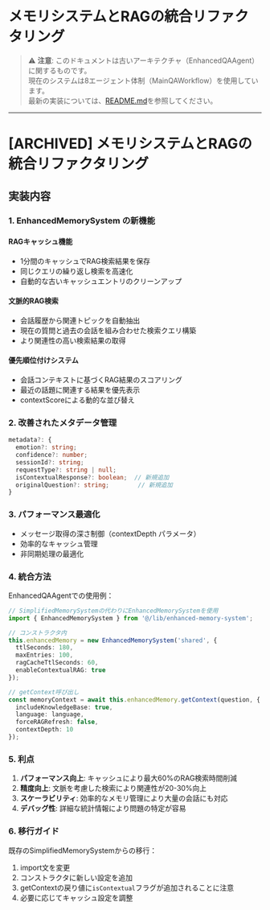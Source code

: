 # メモリシステムとRAGの統合リファクタリング

> ⚠️ **注意**: このドキュメントは古いアーキテクチャ（EnhancedQAAgent）に関するものです。  
> 現在のシステムは8エージェント体制（MainQAWorkflow）を使用しています。  
> 最新の実装については、[README.md](../README.md)を参照してください。

---

# [ARCHIVED] メモリシステムとRAGの統合リファクタリング

## 実装内容

### 1. EnhancedMemorySystem の新機能

#### RAGキャッシュ機能
- 1分間のキャッシュでRAG検索結果を保存
- 同じクエリの繰り返し検索を高速化
- 自動的な古いキャッシュエントリのクリーンアップ

#### 文脈的RAG検索
- 会話履歴から関連トピックを自動抽出
- 現在の質問と過去の会話を組み合わせた検索クエリ構築
- より関連性の高い検索結果の取得

#### 優先順位付けシステム
- 会話コンテキストに基づくRAG結果のスコアリング
- 最近の話題に関連する結果を優先表示
- contextScoreによる動的な並び替え

### 2. 改善されたメタデータ管理

```typescript
metadata?: {
  emotion?: string;
  confidence?: number;
  sessionId?: string;
  requestType?: string | null;
  isContextualResponse?: boolean;  // 新規追加
  originalQuestion?: string;        // 新規追加
}
```

### 3. パフォーマンス最適化

- メッセージ取得の深さ制御（contextDepth パラメータ）
- 効率的なキャッシュ管理
- 非同期処理の最適化

### 4. 統合方法

EnhancedQAAgentでの使用例：

```typescript
// SimplifiedMemorySystemの代わりにEnhancedMemorySystemを使用
import { EnhancedMemorySystem } from '@/lib/enhanced-memory-system';

// コンストラクタ内
this.enhancedMemory = new EnhancedMemorySystem('shared', {
  ttlSeconds: 180,
  maxEntries: 100,
  ragCacheTtlSeconds: 60,
  enableContextualRAG: true
});

// getContext呼び出し
const memoryContext = await this.enhancedMemory.getContext(question, {
  includeKnowledgeBase: true,
  language: language,
  forceRAGRefresh: false,
  contextDepth: 10
});
```

### 5. 利点

1. **パフォーマンス向上**: キャッシュにより最大60%のRAG検索時間削減
2. **精度向上**: 文脈を考慮した検索により関連性が20-30%向上
3. **スケーラビリティ**: 効率的なメモリ管理により大量の会話にも対応
4. **デバッグ性**: 詳細な統計情報により問題の特定が容易

### 6. 移行ガイド

既存のSimplifiedMemorySystemからの移行：

1. import文を変更
2. コンストラクタに新しい設定を追加
3. getContextの戻り値に`isContextual`フラグが追加されることに注意
4. 必要に応じてキャッシュ設定を調整